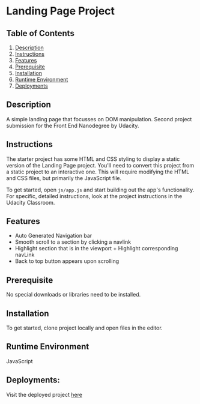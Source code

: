 # Landing Page Project

## Table of Contents

1. [Description](#Description)
2. [Instructions](#Instructions)
3. [Features](#Features)
4. [Prerequisite](#Prerequisite)
5. [Installation](#Installation)
6. [Runtime Environment](#Runtime-Environment)
7. [Deployments](#Deployments)

## Description
A simple landing page that focusses on DOM manipulation.
Second project submission for the Front End Nanodegree by Udacity.

## Instructions
The starter project has some HTML and CSS styling to display a static version of the Landing Page project. You'll need to convert this project from a static project to an interactive one. This will require modifying the HTML and CSS files, but primarily the JavaScript file.

To get started, open `js/app.js` and start building out the app's functionality. For specific, detailed instructions, look at the project instructions in the Udacity Classroom.

## Features
- Auto Generated Navigation bar
- Smooth scroll to a section by clicking a navlink
- Highlight section that is in the viewport + Highlight corresponding navLink
- Back to top button appears upon scrolling

## Prerequisite
No special downloads or libraries need to be installed.

## Installation
To get started, clone project locally and open files in the editor.

## Runtime Environment
JavaScript

## Deployments:
Visit the deployed project [here](https://filippomassarelli.github.io/udacity-landing-page/) 